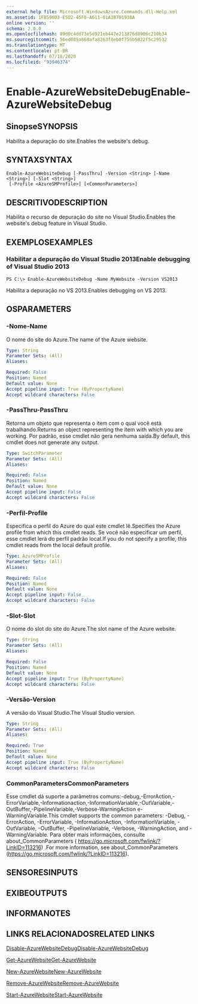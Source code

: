 ```yaml
---
external help file: Microsoft.WindowsAzure.Commands.dll-Help.xml
ms.assetid: 1FB590D3-E5D2-45F0-A611-01A1B701938A
online version: ''
schema: 2.0.0
ms.openlocfilehash: 89d0c4dd73e5d921eb447e213876d8906c210b34
ms.sourcegitcommit: 56ed085a868afa8263f8eb0f755b5822f5c29532
ms.translationtype: MT
ms.contentlocale: pt-BR
ms.lasthandoff: 07/18/2020
ms.locfileid: "93946374"
---
```

# <span data-ttu-id="8f69f-101">Enable-AzureWebsiteDebug</span><span class="sxs-lookup"><span data-stu-id="8f69f-101">Enable-AzureWebsiteDebug</span></span>

## <span data-ttu-id="8f69f-102">Sinopse</span><span class="sxs-lookup"><span data-stu-id="8f69f-102">SYNOPSIS</span></span>
<span data-ttu-id="8f69f-103">Habilita a depuração do site.</span><span class="sxs-lookup"><span data-stu-id="8f69f-103">Enables the website's debug.</span></span>

## <span data-ttu-id="8f69f-104">SYNTAX</span><span class="sxs-lookup"><span data-stu-id="8f69f-104">SYNTAX</span></span>

```
Enable-AzureWebsiteDebug [-PassThru] -Version <String> [-Name <String>] [-Slot <String>]
 [-Profile <AzureSMProfile>] [<CommonParameters>]
```

## <span data-ttu-id="8f69f-105">DESCRITIVO</span><span class="sxs-lookup"><span data-stu-id="8f69f-105">DESCRIPTION</span></span>
<span data-ttu-id="8f69f-106">Habilita o recurso de depuração do site no Visual Studio.</span><span class="sxs-lookup"><span data-stu-id="8f69f-106">Enables the website's debug feature in Visual Studio.</span></span>

## <span data-ttu-id="8f69f-107">EXEMPLOS</span><span class="sxs-lookup"><span data-stu-id="8f69f-107">EXAMPLES</span></span>

### <span data-ttu-id="8f69f-108">Habilitar a depuração do Visual Studio 2013</span><span class="sxs-lookup"><span data-stu-id="8f69f-108">Enable debugging of Visual Studio 2013</span></span>
```
PS C:\> Enable-AzureWebsiteDebug -Name MyWebsite -Version VS2013
```

<span data-ttu-id="8f69f-109">Habilita a depuração no VS 2013.</span><span class="sxs-lookup"><span data-stu-id="8f69f-109">Enables debugging on VS 2013.</span></span>

## <span data-ttu-id="8f69f-110">OS</span><span class="sxs-lookup"><span data-stu-id="8f69f-110">PARAMETERS</span></span>

### <span data-ttu-id="8f69f-111">-Nome</span><span class="sxs-lookup"><span data-stu-id="8f69f-111">-Name</span></span>
<span data-ttu-id="8f69f-112">O nome do site do Azure.</span><span class="sxs-lookup"><span data-stu-id="8f69f-112">The name of the Azure website.</span></span>

```yaml
Type: String
Parameter Sets: (All)
Aliases: 

Required: False
Position: Named
Default value: None
Accept pipeline input: True (ByPropertyName)
Accept wildcard characters: False
```

### <span data-ttu-id="8f69f-113">-PassThru</span><span class="sxs-lookup"><span data-stu-id="8f69f-113">-PassThru</span></span>
<span data-ttu-id="8f69f-114">Retorna um objeto que representa o item com o qual você está trabalhando.</span><span class="sxs-lookup"><span data-stu-id="8f69f-114">Returns an object representing the item with which you are working.</span></span>
<span data-ttu-id="8f69f-115">Por padrão, esse cmdlet não gera nenhuma saída.</span><span class="sxs-lookup"><span data-stu-id="8f69f-115">By default, this cmdlet does not generate any output.</span></span>

```yaml
Type: SwitchParameter
Parameter Sets: (All)
Aliases: 

Required: False
Position: Named
Default value: None
Accept pipeline input: False
Accept wildcard characters: False
```

### <span data-ttu-id="8f69f-116">-Perfil</span><span class="sxs-lookup"><span data-stu-id="8f69f-116">-Profile</span></span>
<span data-ttu-id="8f69f-117">Especifica o perfil do Azure do qual este cmdlet lê.</span><span class="sxs-lookup"><span data-stu-id="8f69f-117">Specifies the Azure profile from which this cmdlet reads.</span></span>
<span data-ttu-id="8f69f-118">Se você não especificar um perfil, esse cmdlet lerá do perfil padrão local.</span><span class="sxs-lookup"><span data-stu-id="8f69f-118">If you do not specify a profile, this cmdlet reads from the local default profile.</span></span>

```yaml
Type: AzureSMProfile
Parameter Sets: (All)
Aliases: 

Required: False
Position: Named
Default value: None
Accept pipeline input: False
Accept wildcard characters: False
```

### <span data-ttu-id="8f69f-119">-Slot</span><span class="sxs-lookup"><span data-stu-id="8f69f-119">-Slot</span></span>
<span data-ttu-id="8f69f-120">O nome do slot do site do Azure.</span><span class="sxs-lookup"><span data-stu-id="8f69f-120">The slot name of the Azure website.</span></span>

```yaml
Type: String
Parameter Sets: (All)
Aliases: 

Required: False
Position: Named
Default value: None
Accept pipeline input: True (ByPropertyName)
Accept wildcard characters: False
```

### <span data-ttu-id="8f69f-121">-Versão</span><span class="sxs-lookup"><span data-stu-id="8f69f-121">-Version</span></span>
<span data-ttu-id="8f69f-122">A versão do Visual Studio.</span><span class="sxs-lookup"><span data-stu-id="8f69f-122">The Visual Studio version.</span></span>

```yaml
Type: String
Parameter Sets: (All)
Aliases: 

Required: True
Position: Named
Default value: None
Accept pipeline input: True (ByPropertyName)
Accept wildcard characters: False
```

### <span data-ttu-id="8f69f-123">CommonParameters</span><span class="sxs-lookup"><span data-stu-id="8f69f-123">CommonParameters</span></span>
<span data-ttu-id="8f69f-124">Esse cmdlet dá suporte a parâmetros comuns:-debug,-ErrorAction,-ErrorVariable,-Informationaction,-InformationVariable,-OutVariable,-OutBuffer,-PipelineVariable,-Verbose-WarningAction e-WarningVariable.</span><span class="sxs-lookup"><span data-stu-id="8f69f-124">This cmdlet supports the common parameters: -Debug, -ErrorAction, -ErrorVariable, -InformationAction, -InformationVariable, -OutVariable, -OutBuffer, -PipelineVariable, -Verbose, -WarningAction, and -WarningVariable.</span></span> <span data-ttu-id="8f69f-125">Para obter mais informações, consulte about_CommonParameters ( https://go.microsoft.com/fwlink/?LinkID=113216) .</span><span class="sxs-lookup"><span data-stu-id="8f69f-125">For more information, see about_CommonParameters (https://go.microsoft.com/fwlink/?LinkID=113216).</span></span>

## <span data-ttu-id="8f69f-126">SENSORES</span><span class="sxs-lookup"><span data-stu-id="8f69f-126">INPUTS</span></span>

## <span data-ttu-id="8f69f-127">EXIBE</span><span class="sxs-lookup"><span data-stu-id="8f69f-127">OUTPUTS</span></span>

## <span data-ttu-id="8f69f-128">INFORMA</span><span class="sxs-lookup"><span data-stu-id="8f69f-128">NOTES</span></span>

## <span data-ttu-id="8f69f-129">LINKS RELACIONADOS</span><span class="sxs-lookup"><span data-stu-id="8f69f-129">RELATED LINKS</span></span>

[<span data-ttu-id="8f69f-130">Disable-AzureWebsiteDebug</span><span class="sxs-lookup"><span data-stu-id="8f69f-130">Disable-AzureWebsiteDebug</span></span>](./Disable-AzureWebsiteDebug.md)

[<span data-ttu-id="8f69f-131">Get-AzureWebsite</span><span class="sxs-lookup"><span data-stu-id="8f69f-131">Get-AzureWebsite</span></span>](./Get-AzureWebsite.md)

[<span data-ttu-id="8f69f-132">New-AzureWebsite</span><span class="sxs-lookup"><span data-stu-id="8f69f-132">New-AzureWebsite</span></span>](./New-AzureWebsite.md)

[<span data-ttu-id="8f69f-133">Remove-AzureWebsite</span><span class="sxs-lookup"><span data-stu-id="8f69f-133">Remove-AzureWebsite</span></span>](./Remove-AzureWebsite.md)

[<span data-ttu-id="8f69f-134">Start-AzureWebsite</span><span class="sxs-lookup"><span data-stu-id="8f69f-134">Start-AzureWebsite</span></span>](./Start-AzureWebsite.md)


